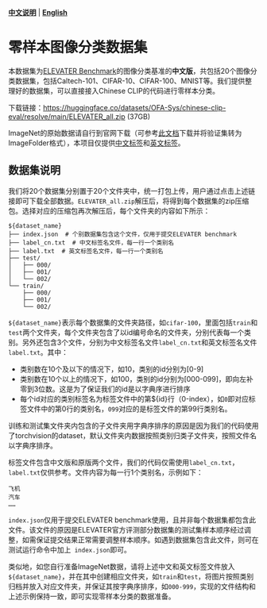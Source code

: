 [**中文说明**](zeroshot_dataset.md) | [**English**](zeroshot_dataset_en.md)

# 零样本图像分类数据集

本数据集为[ELEVATER Benchmark](https://eval.ai/web/challenges/challenge-page/1832)的图像分类基准的**中文版**，共包括20个图像分类数据集，包括Caltech-101、CIFAR-10、CIFAR-100、MNIST等。我们提供整理好的数据集，可以直接接入Chinese CLIP的代码进行零样本分类。

下载链接：<https://huggingface.co/datasets/OFA-Sys/chinese-clip-eval/resolve/main/ELEVATER_all.zip> (37GB)

ImageNet的原始数据请自行到官网下载（可参考[此文档](https://gist.github.com/antoinebrl/7d00d5cb6c95ef194c737392ef7e476a)下载并将验证集转为ImageFolder格式），本项目仅提供[中文标签](datasets/ImageNet-1K/label_cn.txt)和[英文标签](datasets/ImageNet-1K/label.txt)。


## 数据集说明
我们将20个数据集分别置于20个文件夹中，统一打包上传，用户通过点击上述链接即可下载全部数据。`ELEVATER_all.zip`解压后，将得到每个数据集的zip压缩包。选择对应的压缩包再次解压后，每个文件夹的内容如下所示：
```
${dataset_name}
├── index.json  # 个别数据集包含这个文件，仅用于提交ELEVATER benchmark
├── label_cn.txt  # 中文标签名文件，每一行一个类别名
├── label.txt  # 英文标签名文件，每一行一个类别名
├── test/
│   ├── 000/
│   ├── 001/
│   └── 002/
└── train/
    ├── 000/
    ├── 001/
    └── 002/
```
`${dataset_name}`表示每个数据集的文件夹路径，如`cifar-100`，里面包括`train`和`test`两个文件夹，每个文件夹包含了以id编号命名的文件夹，分别代表每一个类别。另外还包含3个文件，分别为中文标签名文件`label_cn.txt`和英文标签名文件`label.txt`。其中：

* 类别数在10个及以下的情况下，如10，类别的id分别为[0-9]
* 类别数在10个以上的情况下，如100，类别的id分别为[000-099]，即向左补零到3位数。这是为了保证我们的id是以字典序进行排序
* 每个id对应的类别标签名为标签文件中的第${id}行（0-index），如`0`即对应标签文件中的第0行的类别名，`099`对应的是标签文件的第99行类别名。

训练和测试集文件夹内包含的子文件夹用字典序排序的原因是因为我们的代码使用了torchvision的dataset，默认文件夹内数据按照类别归类子文件夹，按照文件名以字典序排序。

标签文件包含中文版和原版两个文件，我们的代码仅需使用`label_cn.txt`，`label.txt`仅供参考。文件内容为每一行1个类别名，示例如下：
```
飞机
汽车
……
```

`index.json`仅用于提交ELEVATER benchmark使用，且并非每个数据集都包含此文件。该文件的原因是ELEVATER官方评测部分数据集的测试集样本顺序经过调整，如需保证提交结果正常需要调整样本顺序。如遇到数据集包含此文件，则可在测试运行命令中加上` index.json`即可。

类似地，如您自行准备ImageNet数据，请将上述中文和英文标签文件放入`${dataset_name}`，并在其中创建相应文件夹，如`train`和`test`，将图片按照类别归档并放入对应文件夹，并保证其按字典序排序，如`000-999`，实现的文件结构和上述示例保持一致，即可实现零样本分类的数据准备。
